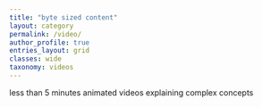 ```yaml
---
title: "byte sized content"
layout: category
permalink: /video/
author_profile: true
entries_layout: grid
classes: wide
taxonomy: videos
---
```


less than 5 minutes animated videos explaining complex concepts 